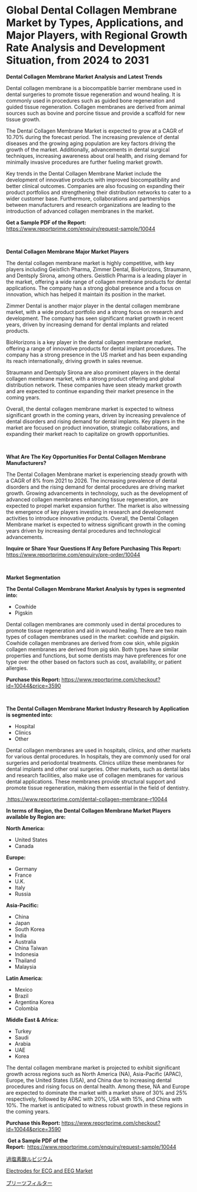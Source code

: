 <p><h1>Global Dental Collagen Membrane Market by Types, Applications, and Major Players, with Regional Growth Rate Analysis and Development Situation, from 2024 to 2031</h1></p><p><strong>Dental Collagen Membrane Market Analysis and Latest Trends</strong></p>
<p><p>Dental collagen membrane is a biocompatible barrier membrane used in dental surgeries to promote tissue regeneration and wound healing. It is commonly used in procedures such as guided bone regeneration and guided tissue regeneration. Collagen membranes are derived from animal sources such as bovine and porcine tissue and provide a scaffold for new tissue growth.</p><p>The Dental Collagen Membrane Market is expected to grow at a CAGR of 10.70% during the forecast period. The increasing prevalence of dental diseases and the growing aging population are key factors driving the growth of the market. Additionally, advancements in dental surgical techniques, increasing awareness about oral health, and rising demand for minimally invasive procedures are further fueling market growth.</p><p>Key trends in the Dental Collagen Membrane Market include the development of innovative products with improved biocompatibility and better clinical outcomes. Companies are also focusing on expanding their product portfolios and strengthening their distribution networks to cater to a wider customer base. Furthermore, collaborations and partnerships between manufacturers and research organizations are leading to the introduction of advanced collagen membranes in the market.</p></p>
<p><strong>Get a Sample PDF of the Report:&nbsp;</strong> <a href="https://www.reportprime.com/enquiry/request-sample/10044">https://www.reportprime.com/enquiry/request-sample/10044</a></p>
<p>&nbsp;</p>
<p><strong>Dental Collagen Membrane Major Market Players</strong></p>
<p><p>The dental collagen membrane market is highly competitive, with key players including Geistlich Pharma, Zimmer Dental, BioHorizons, Straumann, and Dentsply Sirona, among others. Geistlich Pharma is a leading player in the market, offering a wide range of collagen membrane products for dental applications. The company has a strong global presence and a focus on innovation, which has helped it maintain its position in the market.</p><p>Zimmer Dental is another major player in the dental collagen membrane market, with a wide product portfolio and a strong focus on research and development. The company has seen significant market growth in recent years, driven by increasing demand for dental implants and related products.</p><p>BioHorizons is a key player in the dental collagen membrane market, offering a range of innovative products for dental implant procedures. The company has a strong presence in the US market and has been expanding its reach internationally, driving growth in sales revenue.</p><p>Straumann and Dentsply Sirona are also prominent players in the dental collagen membrane market, with a strong product offering and global distribution network. These companies have seen steady market growth and are expected to continue expanding their market presence in the coming years.</p><p>Overall, the dental collagen membrane market is expected to witness significant growth in the coming years, driven by increasing prevalence of dental disorders and rising demand for dental implants. Key players in the market are focused on product innovation, strategic collaborations, and expanding their market reach to capitalize on growth opportunities.</p></p>
<p>&nbsp;</p>
<p><strong>What Are The Key Opportunities For Dental Collagen Membrane Manufacturers?</strong></p>
<p><p>The Dental Collagen Membrane market is experiencing steady growth with a CAGR of 8% from 2021 to 2026. The increasing prevalence of dental disorders and the rising demand for dental procedures are driving market growth. Growing advancements in technology, such as the development of advanced collagen membranes enhancing tissue regeneration, are expected to propel market expansion further. The market is also witnessing the emergence of key players investing in research and development activities to introduce innovative products. Overall, the Dental Collagen Membrane market is expected to witness significant growth in the coming years driven by increasing dental procedures and technological advancements.</p></p>
<p><strong>Inquire or Share Your Questions If Any Before Purchasing This Report:</strong> <a href="https://www.reportprime.com/enquiry/pre-order/10044">https://www.reportprime.com/enquiry/pre-order/10044</a></p>
<p>&nbsp;</p>
<p><strong>Market Segmentation</strong></p>
<p><strong>The Dental Collagen Membrane Market Analysis by types is segmented into:</strong></p>
<p><ul><li>Cowhide</li><li>Pigskin</li></ul></p>
<p><p>Dental collagen membranes are commonly used in dental procedures to promote tissue regeneration and aid in wound healing. There are two main types of collagen membranes used in the market: cowhide and pigskin. Cowhide collagen membranes are derived from cow skin, while pigskin collagen membranes are derived from pig skin. Both types have similar properties and functions, but some dentists may have preferences for one type over the other based on factors such as cost, availability, or patient allergies.</p></p>
<p><strong>Purchase this Report:&nbsp;</strong><a href="https://www.reportprime.com/checkout?id=10044&price=3590">https://www.reportprime.com/checkout?id=10044&price=3590</a></p>
<p>&nbsp;</p>
<p><strong>The Dental Collagen Membrane Market Industry Research by Application is segmented into:</strong></p>
<p><ul><li>Hospital</li><li>Clinics</li><li>Other</li></ul></p>
<p><p>Dental collagen membranes are used in hospitals, clinics, and other markets for various dental procedures. In hospitals, they are commonly used for oral surgeries and periodontal treatments. Clinics utilize these membranes for dental implants and other oral surgeries. Other markets, such as dental labs and research facilities, also make use of collagen membranes for various dental applications. These membranes provide structural support and promote tissue regeneration, making them essential in the field of dentistry.</p></p>
<p><a href="https://www.reportprime.com/dental-collagen-membrane-r10044">&nbsp;https://www.reportprime.com/dental-collagen-membrane-r10044</a></p>
<p><strong>In terms of Region, the Dental Collagen Membrane Market Players available by Region are:</strong></p>
<p>
    <p> <strong> North America: </strong>
        <ul>
            <li>United States</li>
            <li>Canada</li>
        </ul>
        </p> 
    <p> <strong> Europe: </strong>
        <ul>
            <li>Germany</li>
            <li>France</li>
            <li>U.K.</li>
            <li>Italy</li>
            <li>Russia</li>
        </ul>
        </p> 
    <p> <strong> Asia-Pacific: </strong>
        <ul>
            <li>China</li>
            <li>Japan</li>
            <li>South Korea</li>
            <li>India</li>
            <li>Australia</li>
            <li>China Taiwan</li>
            <li>Indonesia</li>
            <li>Thailand</li>
            <li>Malaysia</li>
        </ul>
        </p> 
    <p> <strong> Latin America: </strong>
        <ul>
            <li>Mexico</li>
            <li>Brazil</li>
            <li>Argentina Korea</li>
            <li>Colombia</li>
        </ul>
        </p> 
    <p> <strong> Middle East & Africa: </strong>
        <ul>
            <li>Turkey</li>
            <li>Saudi</li>
            <li>Arabia</li>
            <li>UAE</li>
            <li>Korea</li>
        </ul>
    </p>
    </p>
<p><p>The dental collagen membrane market is projected to exhibit significant growth across regions such as North America (NA), Asia-Pacific (APAC), Europe, the United States (USA), and China due to increasing dental procedures and rising focus on dental health. Among these, NA and Europe are expected to dominate the market with a market share of 30% and 25% respectively, followed by APAC with 20%, USA with 15%, and China with 10%. The market is anticipated to witness robust growth in these regions in the coming years.</p></p>
<p><strong>Purchase this Report: </strong><a href="https://www.reportprime.com/checkout?id=10044&price=3590">https://www.reportprime.com/checkout?id=10044&price=3590</a></p>
<p>&nbsp;<strong>Get a Sample PDF of the Report:&nbsp;&nbsp;</strong><a href="https://www.reportprime.com/enquiry/request-sample/10044">https://www.reportprime.com/enquiry/request-sample/10044</a></p>
<p><strong></strong></p>
<p><p><a href="https://medium.com/@idellamante2023/%E3%83%AB%E3%83%93%E3%82%B8%E3%82%A6%E3%83%A0%E3%83%91%E3%83%BC%E3%82%AF%E3%83%AD%E3%83%AC%E3%83%BC%E3%83%88%E5%B8%82%E5%A0%B4%E5%B1%95%E6%9C%9B-%E7%94%A3%E6%A5%AD%E6%A6%82%E8%A6%81%E3%81%8A%E3%82%88%E3%81%B3%E4%BA%88%E6%B8%AC-2024%E5%B9%B4%E3%81%8B%E3%82%892031%E5%B9%B4-be87e6628acb">過塩素酸ルビジウム</a></p><p><a href="https://github.com/RoccoManning/Market-Research-Report-List-4/blob/main/electrodes-for-ecg-and-eeg-market.md">Electrodes for ECG and EEG Market</a></p><p><a href="https://medium.com/@eugenethompson65/%E3%83%97%E3%83%AA%E3%83%BC%E3%83%86%E3%83%83%E3%83%89%E3%83%95%E3%82%A3%E3%83%AB%E3%82%BF%E3%83%BC%E5%B8%82%E5%A0%B4%E3%81%AF-%E5%B8%82%E5%A0%B4%E3%82%B7%E3%82%A7%E3%82%A2-%E5%B8%82%E5%A0%B4%E3%83%88%E3%83%AC%E3%83%B3%E3%83%89-%E5%B8%82%E5%A0%B4%E6%88%90%E9%95%B7%E3%81%AB%E9%96%A2%E3%81%99%E3%82%8B%E6%83%85%E5%A0%B1%E3%82%92%E6%8F%90%E4%BE%9B%E3%81%97%E3%81%BE%E3%81%99-5b8bf4a2f2b5">プリーツフィルター</a></p></p>